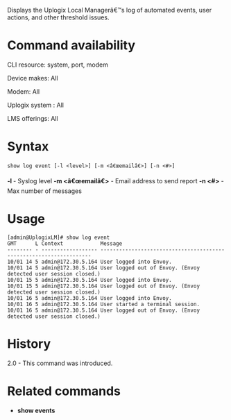 <!-- 5.4 -->

Displays the Uplogix Local Managerâ€™s log of automated events, user actions, and other threshold issues.

# Command availability 

CLI resource: system, port, modem

Device makes: All

Modem: All

Uplogix system : All

LMS offerings: All

# Syntax 

```
show log event [-l <level>] [-m <â€œemailâ€>] [-n <#>]
```
**-l <level>** - Syslog level
**-m <â€œemailâ€>** - Email address to send report
**-n <#>** - Max number of messages

# Usage 

```
[admin@UplogixLM]# show log event
GMT      L Context            Message
-------- - ------------------ -------------------------------------------------------------------
10/01 14 5 admin@172.30.5.164 User logged into Envoy.
10/01 14 5 admin@172.30.5.164 User logged out of Envoy. (Envoy detected user session closed.)
10/01 15 5 admin@172.30.5.164 User logged into Envoy.
10/01 15 5 admin@172.30.5.164 User logged out of Envoy. (Envoy detected user session closed.)
10/01 16 5 admin@172.30.5.164 User logged into Envoy.
10/01 16 5 admin@172.30.5.164 User started a terminal session.
10/01 16 5 admin@172.30.5.164 User logged out of Envoy. (Envoy detected user session closed.)

```

# History 

2.0 - This command was introduced.

# Related commands 

- **show events**

